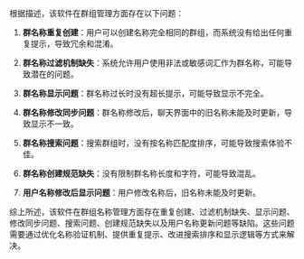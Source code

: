 根据描述，该软件在群组管理方面存在以下问题：

1. **群名称重复创建**：用户可以创建名称完全相同的群组，而系统没有给出任何重复提示，导致冗余和混淆。

2. **群名称过滤机制缺失**：系统允许用户使用非法或敏感词汇作为群名称，可能导致潜在的问题。

3. **群名称显示问题**：群名称过长时没有超长提示，可能导致显示不完全。

4. **群名称修改同步问题**：群名称修改后，聊天界面中的旧名称未能及时更新，导致显示不一致。

5. **群名称搜索问题**：搜索群组时，没有按名称匹配度排序，可能导致搜索体验不佳。

6. **群名称创建规范缺失**：没有限制群名称长度和字符，可能导致混乱。

7. **用户名称修改后显示问题**：用户修改名称后，旧名称未能及时更新。

综上所述，该软件在群组名称管理方面存在重复创建、过滤机制缺失、显示问题、修改同步问题、搜索问题、创建规范缺失以及用户名称更新问题等缺陷。这些问题需要通过优化名称验证机制、提供重复提示、改进搜索排序和显示逻辑等方式来解决。